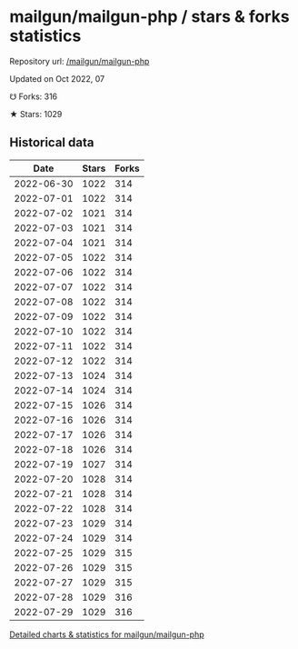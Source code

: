 # mailgun/mailgun-php / stars & forks statistics

Repository url: [/mailgun/mailgun-php](https://github.com/mailgun/mailgun-php)

Updated on Oct 2022, 07

☋ Forks: 316

★ Stars: 1029

## Historical data
| Date | Stars | Forks |
|------|-------|-------|
| 2022-06-30 | 1022 | 314 | 
| 2022-07-01 | 1022 | 314 | 
| 2022-07-02 | 1021 | 314 | 
| 2022-07-03 | 1021 | 314 | 
| 2022-07-04 | 1021 | 314 | 
| 2022-07-05 | 1022 | 314 | 
| 2022-07-06 | 1022 | 314 | 
| 2022-07-07 | 1022 | 314 | 
| 2022-07-08 | 1022 | 314 | 
| 2022-07-09 | 1022 | 314 | 
| 2022-07-10 | 1022 | 314 | 
| 2022-07-11 | 1022 | 314 | 
| 2022-07-12 | 1022 | 314 | 
| 2022-07-13 | 1024 | 314 | 
| 2022-07-14 | 1024 | 314 | 
| 2022-07-15 | 1026 | 314 | 
| 2022-07-16 | 1026 | 314 | 
| 2022-07-17 | 1026 | 314 | 
| 2022-07-18 | 1026 | 314 | 
| 2022-07-19 | 1027 | 314 | 
| 2022-07-20 | 1028 | 314 | 
| 2022-07-21 | 1028 | 314 | 
| 2022-07-22 | 1028 | 314 | 
| 2022-07-23 | 1029 | 314 | 
| 2022-07-24 | 1029 | 314 | 
| 2022-07-25 | 1029 | 315 | 
| 2022-07-26 | 1029 | 315 | 
| 2022-07-27 | 1029 | 315 | 
| 2022-07-28 | 1029 | 316 | 
| 2022-07-29 | 1029 | 316 | 


[Detailed charts & statistics for mailgun/mailgun-php](https://reviewgithub.com/rep/mailgun/mailgun-php)
